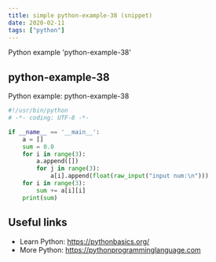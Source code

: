 ```yaml
---
title: simple python-example-38 (snippet)
date: 2020-02-11
tags: ["python"]
---
```

Python example 'python-example-38'


## python-example-38

Python example: python-example-38

```python
#!/usr/bin/python
# -*- coding: UTF-8 -*-

if __name__ == '__main__':
    a = []
    sum = 0.0
    for i in range(3):
        a.append([])
        for j in range(3):
            a[i].append(float(raw_input("input num:\n")))
    for i in range(3):
        sum += a[i][i]
    print(sum)


```

## Useful links

- Learn Python: https://pythonbasics.org/
- More Python: https://pythonprogramminglanguage.com
